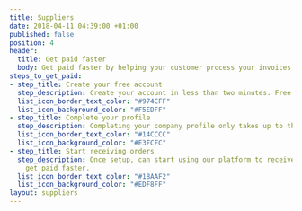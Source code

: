```yaml
---
title: Suppliers
date: 2018-04-11 04:39:00 +01:00
published: false
position: 4
header:
  title: Get paid faster
  body: Get paid faster by helping your customer process your invoices faster.
steps_to_get_paid:
- step_title: Create your free account
  step_description: Create your account in less than two minutes. Free for life.
  list_icon_border_text_color: "#974CFF"
  list_icon_background_color: "#F5EDFF"
- step_title: Complete your profile
  step_description: Completing your company profile only takes up to three minutes.
  list_icon_border_text_color: "#14CCCC"
  list_icon_background_color: "#E3FCFC"
- step_title: Start receiving orders
  step_description: Once setup, can start using our platform to receive orders and
    get paid faster.
  list_icon_border_text_color: "#18AAF2"
  list_icon_background_color: "#EDF8FF"
layout: suppliers
---
```


